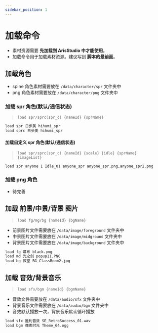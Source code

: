 ```yaml
---
sidebar_position: 1
---
```


# 加载命令

- 素材资源需要 **先加载到 ArisStudio 中才能使用**。
- 加载命令用于加载素材资源。建议写到 **脚本的最前面**。

## 加载角色

- spine 角色素材需要放在 `/data/character/spr` 文件夹中
- png 角色素材需要放在 `/data/character/png` 文件夹中

### 加载 spr 角色(默认/通信状态)

> `load spr/sprc(spr_c) {nameId} {sprName}`

```txt
load spr 日步美 hihumi_spr
load sprc 日步美 hihumi_spr
```

#### 加载自定义 spr 角色(默认/通信状态)

> `load spr/sprc(spr_c) {nameId} {scale} {idle} {sprName} {imageList}`

```txt
load spr anyone 1 Idle_01 anyone_spr anyone_spr.png,anyone_spr2.png
```

### 加载 png 角色

- 待完善

## 加载 前景/中景/背景 图片

> `load fg/mg/bg {nameId} {bgName}`

- 前景图片文件需要放在 `/data/image/foreground` 文件夹中
- 中景图片文件需要放在 `/data/image/midground` 文件夹中
- 背景图片文件需要放在 `/data/image/background` 文件夹中

```txt
load fg 幕布 black.png
load md 光之剑 popup11.PNG
load bg 教室 BG_ClassRoom2.jpg
```

## 加载 音效/背景音乐

> `load sfx/bgm {nameId} {bgmName}`

- 音效文件需要放在 `/data/audio/sfx` 文件夹中
- 背景音乐文件需要放在 `/data/audio/bgm` 文件夹中
- 音效默认播放一次，背景音乐默认循环播放

```txt
load sfx 胜利音效 SE_RetroSuccess_01.wav
load bgm 像素时光 Theme_64.ogg
```
